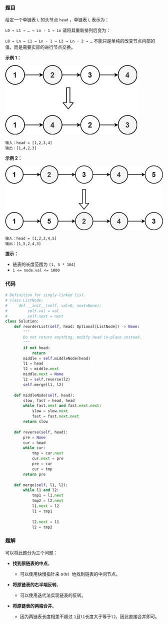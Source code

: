 ### 题目

给定一个单链表 `L` 的头节点 `head` ，单链表 `L` 表示为：

`L0 → L1 → … → Ln - 1 → Ln`
请将其重新排列后变为：

`L0 → Ln → L1 → Ln - 1 → L2 → Ln - 2 → …`
不能只是单纯的改变节点内部的值，而是需要实际的进行节点交换。


**示例 1：**

![img1](./images/143-1.png)

```
输入：head = [1,2,3,4]
输出：[1,4,2,3]
```

**示例 2：**

![img2](./images/143-2.png)

```
输入：head = [1,2,3,4,5]
输出：[1,5,2,4,3]
``` 

**提示：**

- 链表的长度范围为 `[1, 5 * 104]`
- `1 <= node.val <= 1000`

### 代码

```python
# Definition for singly-linked list.
# class ListNode:
#     def __init__(self, val=0, next=None):
#         self.val = val
#         self.next = next
class Solution:
    def reorderList(self, head: Optional[ListNode]) -> None:
        """
        Do not return anything, modify head in-place instead.
        """
        if not head:
            return
        middle = self.middleNode(head)
        l1 = head
        l2 = middle.next
        middle.next = None
        l2 = self.reverse(l2)
        self.merge(l1, l2)
    
    def middleNode(self, head):
        slow, fast = head, head
        while fast.next and fast.next.next:
            slow = slow.next
            fast = fast.next.next
        return slow

    def reverse(self, head):
        pre = None
        cur = head
        while cur:
            tmp = cur.next
            cur.next = pre
            pre = cur
            cur = tmp
        return pre
    
    def merge(self, l1, l2):
        while l1 and l2:
            tmp1 = l1.next
            tmp2 = l2.next
            l1.next = l2
            l1 = tmp1

            l2.next = l1
            l2 = tmp2
```

### 题解

可以将此题分为三个问题：

- **找到原链表的中点**。

    - 可以使用快慢指针来 `O(N) `地找到链表的中间节点。
- **将原链表的右半端反转**。
    - 可以使用迭代法实现链表的反转。
- **将原链表的两端合并**。
    - 因为两链表长度相差不超过 `1`且`l1`长度大于等于`l2`，因此直接合并即可。
